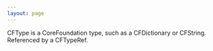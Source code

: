 ```yaml
---
layout: page
---
```


CFType is a CoreFoundation type, such as a CFDictionary or CFString. Referenced by a CFTypeRef.
